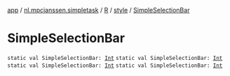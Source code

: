 [app](../../../index.md) / [nl.mpcjanssen.simpletask](../../index.md) / [R](../index.md) / [style](index.md) / [SimpleSelectionBar](.)

# SimpleSelectionBar

`static val SimpleSelectionBar: `[`Int`](https://kotlinlang.org/api/latest/jvm/stdlib/kotlin/-int/index.html)
`static val SimpleSelectionBar: `[`Int`](https://kotlinlang.org/api/latest/jvm/stdlib/kotlin/-int/index.html)
`static val SimpleSelectionBar: `[`Int`](https://kotlinlang.org/api/latest/jvm/stdlib/kotlin/-int/index.html)
`static val SimpleSelectionBar: `[`Int`](https://kotlinlang.org/api/latest/jvm/stdlib/kotlin/-int/index.html)
